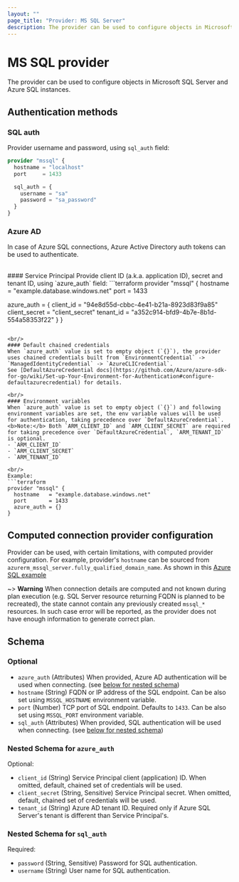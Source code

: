 ```yaml
---
layout: ""
page_title: "Provider: MS SQL Server"
description: The provider can be used to configure objects in Microsoft SQL Server and Azure SQL instances.
---
```


# MS SQL provider

The provider can be used to configure objects in Microsoft SQL Server and Azure SQL instances.

## Authentication methods

### SQL auth
Provider username and password, using `sql_auth` field:
```terraform
provider "mssql" {
  hostname = "localhost"
  port     = 1433

  sql_auth = {
    username = "sa"
    password = "sa_password"
  }
}
```

### Azure AD
In case of Azure SQL connections, Azure Active Directory auth tokens can be used to authenticate.

<br/>
#### Service Principal
Provide client ID (a.k.a. application ID), secret and tenant ID, using `azure_auth` field:
```terraform
provider "mssql" {
  hostname = "example.database.windows.net"
  port     = 1433

  azure_auth = {
    client_id     = "94e8d55d-cbbc-4e41-b21a-8923d83f9a85"
    client_secret = "client_secret"
    tenant_id     = "a352c914-bfd9-4b7e-8b1d-554a58353f22"
  }
}
```

<br/>
#### Default chained credentials
When `azure_auth` value is set to empty object (`{}`), the provider uses chained credentials built from `EnvironmentCredential` -> `ManagedIdentityCredential` -> `AzureCLICredential`.
See [DefaultAzureCredential docs](https://github.com/Azure/azure-sdk-for-go/wiki/Set-up-Your-Environment-for-Authentication#configure-defaultazurecredential) for details.

<br/>
#### Environment variables
When `azure_auth` value is set to empty object (`{}`) and following environment variables are set, the env variable values will be used for authentication, taking precedence over `DefaultAzureCredential`.
<b>Note:</b> Both `ARM_CLIENT_ID` and `ARM_CLIENT_SECRET` are required for taking precedence over `DefaultAzureCredential`, `ARM_TENANT_ID` is optional.
- `ARM_CLIENT_ID`
- `ARM_CLIENT_SECRET`
- `ARM_TENANT_ID`

<br/>
Example:
```terraform
provider "mssql" {
  hostname   = "example.database.windows.net"
  port       = 1433
  azure_auth = {}
}
```

## Computed connection provider configuration
Provider can be used, with certain limitations, with computed provider configuration. For example, provider's `hostname` can be sourced from `azurerm_mssql_server.fully_qualified_domain_name`. As shown in this [Azure SQL example](https://github.com/PGSSoft/terraform-provider-mssql/tree/main/examples/provider/azure_sql.tf)

~> **Warning** When connection details are computed and not known during plan execution (e.g. SQL Server resource returning FQDN is planned to be recreated), the state cannot contain any previously created `mssql_*` resources. In such case error will be reported, as the provider does not have enough information to generate correct plan.

<!-- schema generated by tfplugindocs -->
## Schema

### Optional

- `azure_auth` (Attributes) When provided, Azure AD authentication will be used when connecting. (see [below for nested schema](#nestedatt--azure_auth))
- `hostname` (String) FQDN or IP address of the SQL endpoint. Can be also set using `MSSQL_HOSTNAME` environment variable.
- `port` (Number) TCP port of SQL endpoint. Defaults to `1433`. Can be also set using `MSSQL_PORT` environment variable.
- `sql_auth` (Attributes) When provided, SQL authentication will be used when connecting. (see [below for nested schema](#nestedatt--sql_auth))

<a id="nestedatt--azure_auth"></a>
### Nested Schema for `azure_auth`

Optional:

- `client_id` (String) Service Principal client (application) ID. When omitted, default, chained set of credentials will be used.
- `client_secret` (String, Sensitive) Service Principal secret. When omitted, default, chained set of credentials will be used.
- `tenant_id` (String) Azure AD tenant ID. Required only if Azure SQL Server's tenant is different than Service Principal's.


<a id="nestedatt--sql_auth"></a>
### Nested Schema for `sql_auth`

Required:

- `password` (String, Sensitive) Password for SQL authentication.
- `username` (String) User name for SQL authentication.